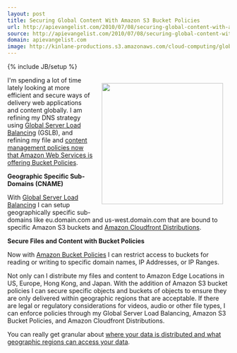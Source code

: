 ```yaml
---
layout: post
title: Securing Global Content With Amazon S3 Bucket Policies
url: http://apievangelist.com/2010/07/08/securing-global-content-with-amazon-s3-bucket-policies/
source: http://apievangelist.com/2010/07/08/securing-global-content-with-amazon-s3-bucket-policies/
domain: apievangelist.com
image: http://kinlane-productions.s3.amazonaws.com/cloud-computing/global-digital_delivery.jpg
---
```

{% include JB/setup %}<p><img class="alignnone" style="padding: 15px;" title="Secure Global Content Delivery" src="http://kinlane-productions.s3.amazonaws.com/cloud-computing/global-digital_delivery.jpg" alt="" width="275" align="right" />I'm spending a lot of time lately looking at more efficient and secure ways of delivery web applications and content globally. I am refining my DNS strategy using <a href="http://www.kinlane.com/2010/07/cloud-balancing-with-global-server-load-balancer-gslb/">Global Server Load Balancing</a> (GSLB), and refining my file and <a href="http://www.kinlane.com/2010/07/amazon-web-services-releases-more-granular-access-policies-for-amazon-s3-buckets/">content management policies now that Amazon Web Services is offering Bucket Policies</a>.<p></p>
<strong>Geographic Specific Sub-Domains (CNAME)</strong><p></p>
With <a href="http://www.kinlane.com/category/global-server-load-balancing/">Global Server Load Balancing</a> I can setup geographically specific sub-domains like eu.domain.com and us-west.domain.com that are bound to specific Amazon S3 buckets and <a href="http://www.kinlane.com/category/amazon/amazon-cloudfront/">Amazon Cloudfront Distributions</a>.<p></p>
<strong>Secure Files and Content with Bucket Policies</strong><p></p>
Now with <a href="http://www.kinlane.com/2010/07/amazon-web-services-releases-more-granular-access-policies-for-amazon-s3-buckets/">Amazon Bucket Policies</a> I can restrict access to buckets for reading or writing to specific domain names, IP Addresses, or IP Ranges.<p></p>
Not only can I distribute my files and content to Amazon Edge Locations in US, Europe, Hong Kong, and Japan. With the addition of Amazon S3 bucket policies I can secure specific objects and buckets of objects to ensure they are only delivered within geographic regions that are acceptable. If there are legal or regulatory considerations for videos, audio or other file types, I can enforce policies through my Global Server Load Balancing, Amazon S3 Bucket Policies, and Amazon Cloudfront Distributions.<p></p>
You can really get granular about <a href="http://www.kinlane.com/2010/06/do-you-know-where-your-data-is-in-the-cloud/">where your data is distributed and what geographic regions can access your data</a>.</p>
